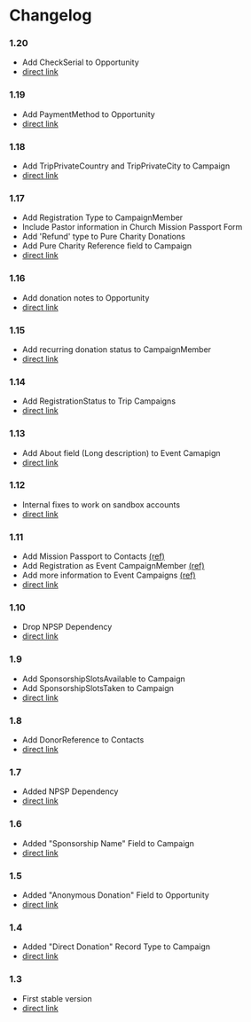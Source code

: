 # Changelog

### 1.20

- Add CheckSerial to Opportunity
- [direct link](https://login.salesforce.com/packaging/installPackage.apexp?p0=04t1a0000006GIX)

### 1.19

- Add PaymentMethod to Opportunity
- [direct link](https://login.salesforce.com/packaging/installPackage.apexp?p0=04t1a0000006G9s)

### 1.18

- Add TripPrivateCountry and TripPrivateCity to Campaign
- [direct link](https://login.salesforce.com/packaging/installPackage.apexp?p0=04t1a0000006G9n)

### 1.17

- Add Registration Type to CampaignMember
- Include Pastor information in Church Mission Passport Form
- Add 'Refund' type to Pure Charity Donations
- Add Pure Charity Reference field to Campaign
- [direct link](https://login.salesforce.com/packaging/installPackage.apexp?p0=04t1a000000VRcw)

### 1.16

- Add donation notes to Opportunity
- [direct link](https://login.salesforce.com/packaging/installPackage.apexp?p0=04t1a000000VRWZ)

### 1.15

- Add recurring donation status to CampaignMember
- [direct link](https://login.salesforce.com/packaging/installPackage.apexp?p0=04t1a000000RG27)

### 1.14

- Add RegistrationStatus to Trip Campaigns
- [direct link](https://login.salesforce.com/packaging/installPackage.apexp?p0=04t1a000000RG1T)

### 1.13

- Add About field (Long description) to Event Camapign
- [direct link](https://login.salesforce.com/packaging/installPackage.apexp?p0=04t1a000000RG1O)

### 1.12

- Internal fixes to work on sandbox accounts
- [direct link](https://login.salesforce.com/packaging/installPackage.apexp?p0=04t1a000000REvv)

### 1.11

- Add Mission Passport to Contacts [(ref)](https://github.com/purecharity/salesforce-docs/commit/82144c9932242c654b58f0dd2291a4866673c173)
- Add Registration as Event CampaignMember [(ref)](https://github.com/purecharity/salesforce-docs/commit/7ff87a2f450ea961a97755f07c3eaa9c55a22ea5)
- Add more information to Event Campaigns [(ref)](https://github.com/purecharity/salesforce-docs/commit/587b7ea79fad0f8707926126248b5908d2013542)
- [direct link](https://login.salesforce.com/packaging/installPackage.apexp?p0=04t1a000000REfQ)

### 1.10

- Drop NPSP Dependency
- [direct link](https://login.salesforce.com/packaging/installPackage.apexp?p0=04t1a000000REfL)

### 1.9

- Add SponsorshipSlotsAvailable to Campaign
- Add SponsorshipSlotsTaken to Campaign
- [direct link](https://login.salesforce.com/packaging/installPackage.apexp?p0=04t1a000000Iui9)

### 1.8

- Add DonorReference to Contacts
- [direct link](https://login.salesforce.com/packaging/installPackage.apexp?p0=04t1a000000Iugr)

### 1.7

- Added NPSP Dependency
- [direct link](https://login.salesforce.com/packaging/installPackage.apexp?p0=04t1a000000IuXA)

### 1.6

- Added "Sponsorship Name" Field to Campaign
- [direct link](https://login.salesforce.com/packaging/installPackage.apexp?p0=04t1a000000IqRa)

### 1.5

- Added "Anonymous Donation" Field to Opportunity
- [direct link](https://login.salesforce.com/packaging/installPackage.apexp?p0=04t1a000000IqIx)

### 1.4

- Added "Direct Donation" Record Type to Campaign
- [direct link](https://login.salesforce.com/packaging/installPackage.apexp?p0=04t1a000000If1d)

### 1.3

- First stable version
- [direct link](https://login.salesforce.com/packaging/installPackage.apexp?p0=04t1a000000IYhl)
